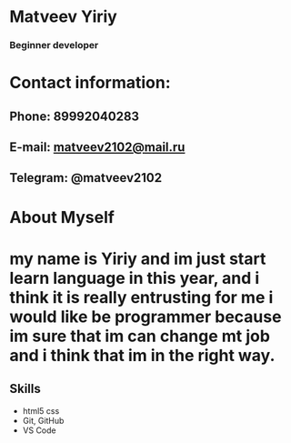 # Matveev Yiriy

### Beginner developer

# Contact information:

## Phone: 89992040283
## E-mail: matveev2102@mail.ru
## Telegram: @matveev2102

#  About Myself

# my name is Yiriy  and im just start learn language  in this year, and i think it is really entrusting  for me i would like be  programmer because im sure that im can change mt job and i think that im in the right way.

## Skills 

* html5 css
* Git, GitHub 
* VS Code
